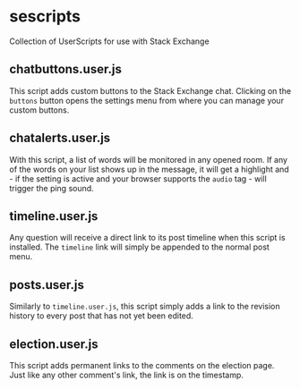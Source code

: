 sescripts
=========

Collection of UserScripts for use with Stack Exchange

## chatbuttons.user.js

This script adds custom buttons to the Stack Exchange chat. Clicking on the `buttons` button opens the settings menu from where you can manage your custom buttons.

## chatalerts.user.js

With this script, a list of words will be monitored in any opened room. If any of the words on your list shows up in the message, it will get a highlight and - if the setting is active and your browser supports the `audio` tag - will trigger the ping sound.

## timeline.user.js

Any question will receive a direct link to its post timeline when this script is installed. The `timeline` link will simply be appended to the normal post menu.

## posts.user.js

Similarly to `timeline.user.js`, this script simply adds a link to the revision history to every post that has not yet been edited.

## election.user.js

This script adds permanent links to the comments on the election page. Just like any other comment's link, the link is on the timestamp.